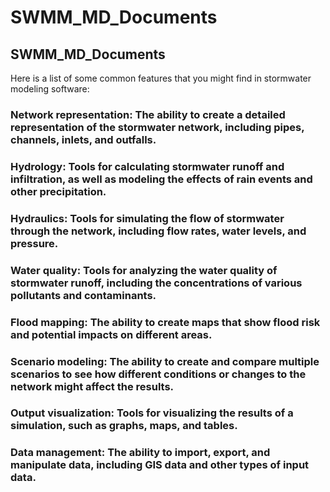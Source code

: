 # SWMM_MD_Documents
## SWMM_MD_Documents
 
 Here is a list of some common features that you might find in stormwater modeling software:

### **Network representation**: The ability to create a detailed representation of the stormwater network, including pipes, channels, inlets, and outfalls.

### **Hydrology**: Tools for calculating stormwater runoff and infiltration, as well as modeling the effects of rain events and other precipitation.

### **Hydraulics**: Tools for simulating the flow of stormwater through the network, including flow rates, water levels, and pressure.

### **Water quality**: Tools for analyzing the water quality of stormwater runoff, including the concentrations of various pollutants and contaminants.

### **Flood mapping**: The ability to create maps that show flood risk and potential impacts on different areas.

### **Scenario modeling**: The ability to create and compare multiple scenarios to see how different conditions or changes to the network might affect the results.

### **Output visualization**: Tools for visualizing the results of a simulation, such as graphs, maps, and tables.

### **Data management**: The ability to import, export, and manipulate data, including GIS data and other types of input data.
